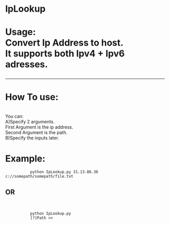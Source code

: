# IpLookup

<h1>Usage:</1><br />
  Convert Ip Address to host.<br />
  It supports both Ipv4 + Ipv6 adresses.
  
<hr />

<h1>How To use:</h1><br />
  You can:<br />
   A)Specify 2 arguments.<br />
    First Argument is the ip address.<br />
    Second Argument is the path.<br />
   B)Specify the inputs later.<br/>

<h1>Example:</h1>
               
               python IpLookup.py 31.13.86.36 c://somepath/somepath/file.txt
<h2>OR</h2><br />
               
               python IpLookup.py
               [?]Path >>
